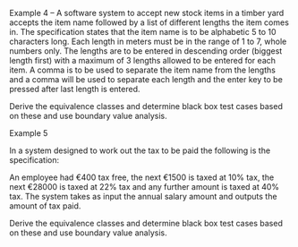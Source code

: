 ﻿Example 4 – A software system to accept new stock items in a timber yard accepts the item name followed by a list of different lengths the item comes in. The specification states that the item name is to be alphabetic 5 to 10 characters long. Each length in meters must be in the range of 1 to 7, whole numbers only. The lengths are to be entered in descending order (biggest length first) with a maximum of 3 lengths allowed to be entered for each item. A comma is to be used to separate the item name from the lengths and a comma will be used to separate each length and the enter key to be pressed after last length is entered.  

Derive the equivalence classes and determine black box test cases based on these and use boundary value analysis.  

Example 5 

In a system designed to work out the tax to be paid the following is the specification:

An employee had €400 tax free, the next €1500 is taxed at 10% tax, the next €28000 is taxed at 22%  tax and any further amount is taxed at 40% tax. The system takes as input the annual salary amount and outputs the amount of tax paid.

Derive the equivalence classes and determine black box test cases based on these and use boundary value analysis.
